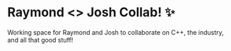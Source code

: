 # Raymond <> Josh Collab! ✨

Working space for Raymond and Josh to collaborate on C++, the industry, and all that good stuff!
